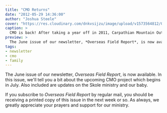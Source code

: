 ```yaml
---
title: "CMO Returns"
date: "2012-05-29 14:36:00"
author: "Joshua Steele"
cover: "https://res.cloudinary.com/dnkvsijzu/image/upload/v1573564812/OFReport/2012-05-29-cmo-returns/scouting-trip-vimeo-12-6_fwulvz.jpg"
caption: >
  CMO is back! After taking a year off in 2011, Carpathian Mountain Outreach 2012 is set to begin on July 1, just one month away.
preview: >
  The June issue of our newsletter, *Overseas Field Report*, is now available. In this issue, we'll tell you a bit about the upcoming CMO project which begins in July. Also included are updates on the Skole ministry and our baby.
tags:
- newsletter
- cmo
- family
---
```


The June issue of our newsletter, *Overseas Field Report*, is now available. In this issue, we'll tell you a bit about the upcoming CMO project which begins in July. Also included are updates on the Skole ministry and our baby.

<article-callout content="OFR-June-2012.pdf" :download="true" />

If you subscribe to *Overseas Field Report* by regular mail, you should be receiving a printed copy of this issue in the next week or so. As always, we greatly appreciate your prayers and support for our ministry.
